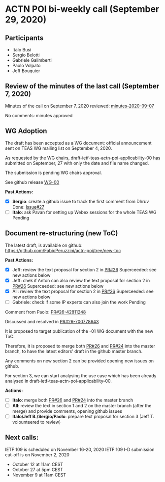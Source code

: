 # ACTN POI bi-weekly call (September 29, 2020)

## Participants
- Italo Busi
- Sergio Belotti
- Gabriele Galimberti
- Paolo Volpato
- Jeff Bouquier

## Review of the minutes of the last call (September 7, 2020)

Minutes of the call on September 7, 2020 reviewed: [minutes-2020-09-07](https://github.com/FabioPeruzzini/actn-poi/blob/master/minutes/minutes-2020-09-07.md)

No comments: minutes approved

## WG Adoption

The draft has been accepted as a WG document: official announcement sent on TEAS WG mailing list on September 4, 2020.

As requested by the WG chairs, draft-ietf-teas-actn-poi-applicability-00 has submitted on September, 27 with only the date and file name
changed.

The submission is pending WG chairs approval.

See github release [WG-00](https://github.com/FabioPeruzzini/actn-poi/releases/tag/WG-00)

**Past Actions:**
- [x] __Sergio__: create a github issue to track the first comment from Dhruv
Done: [Issue#27](https://github.com/FabioPeruzzini/actn-poi/issues/27)
- [ ] __Italo__: ask Pavan for setting up Webex sessions for the whole TEAS WG
Pending

## Document re-structuring (new ToC)

The latest draft, is available on github: https://github.com/FabioPeruzzini/actn-poi/tree/new-toc

**Past Actions:**
- [x] Jeff: review the text proposal for section 2 in [PR#26](https://github.com/FabioPeruzzini/actn-poi/pull/26)
Superceeded: see new actions below
- [x] Jeff: chek if Anton can also review the text proposal for section 2 in [PR#26](https://github.com/FabioPeruzzini/actn-poi/pull/26)
Superceeded: see new actions below
- [x] All: review the text proposal for section 2 in [PR#26](https://github.com/FabioPeruzzini/actn-poi/pull/26)
Superceeded: see new actions below
- [ ] Gabriele: check if some IP experts can also join the work
Pending

Comment from Paolo: [PR#26-42811248](https://github.com/FabioPeruzzini/actn-poi/pull/26#commitcomment-42811248)

Discussed and resolved in [PR#26-700778643](https://github.com/FabioPeruzzini/actn-poi/pull/26#issuecomment-700778643)

It is proposed to target publication of the -01 WG document with the new ToC. 

Therefore, it is proposed to merge both [PR#26](https://github.com/FabioPeruzzini/actn-poi/pull/26) and [PR#24](https://github.com/FabioPeruzzini/actn-poi/pull/24) into the master branch, to have the latest editors' draft in the github master branch.

Any comments on new section 2 can be provided opening new issues on github.

For section 3, we can start analysing the use case which has been already analysed in draft-ietf-teas-actn-poi-applicability-00.

**Actions:**
- [ ] __Italo__: merge both [PR#26](https://github.com/FabioPeruzzini/actn-poi/pull/26) and [PR#24](https://github.com/FabioPeruzzini/actn-poi/pull/24) into the master branch
- [ ] __All__: review the text in section 1 and 2 on the master branch (after the merge) and provide comments, opening github issues
- [ ] __Italo/Jeff B./Sergio/Paolo__: prepare text proposal for section 3 (Jeff T. volounteered to review)

## Next calls:
IETF 109 is scheduled on November 16-20, 2020
IETF 109 I-D submission cut-off is on November 2, 2020

- October 12 at 11am CEST
- October 27 at 5pm CEST
- November 9 at 11am CEST
